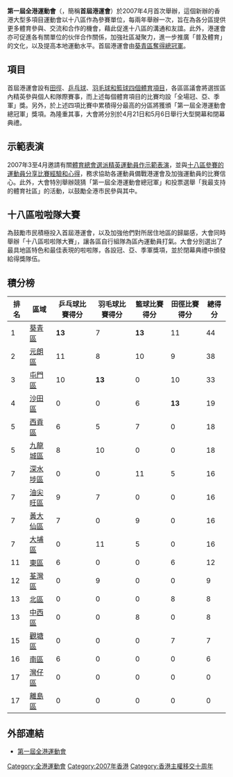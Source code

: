 **第一屆全港運動會**（，簡稱**首屆港運會**）於2007年4月首次舉辦，這個新辦的香港大型多項目運動會以十八區作為參賽單位，每兩年舉辦一次，旨在為各分區提供更多體育參與、交流和合作的機會，藉此促進十八區的溝通和友誼。此外，港運會亦可促進各有關單位的伙伴合作關係，加強社區凝聚力，進一步推廣「普及體育」的文化，以及提高本地運動水平。首屆港運會由[葵青區奪得總冠軍](../Page/葵青區.md "wikilink")。

## 項目

首屆港運會設有[田徑](https://zh.wikipedia.org/wiki/田徑 "wikilink")、[乒乓球](../Page/乒乓球.md "wikilink")、[羽毛球和](../Page/羽毛球.md "wikilink")[籃球四個體育項目](https://zh.wikipedia.org/wiki/籃球 "wikilink")，各區區議會將選拔區內精英參與個人和隊際賽事，而上述每個體育項目的比賽均設「全場冠、亞、季軍」獎。另外，於上述四項比賽中累積得分最高的分區將獲頒「第一屆全港運動會總冠軍」獎項。為隆重其事，大會將分別於4月21日和5月6日舉行大型開幕和閉幕典禮。

## 示範表演

2007年3至4月邀請有關[體育總會選派精英運動員作示範表演](https://zh.wikipedia.org/wiki/體育總會 "wikilink")，並與[十八區參賽的運動員分享比賽經驗和心得](../Page/香港行政區劃.md "wikilink")，務求協助各運動員備戰港運會及加強運動員的比賽信心。此外，大會特別舉辦競猜「第一屆全港運動會總冠軍」和投票選舉「我最支持的體育社區」的活動，以鼓勵全港市民參與其中。

## 十八區啦啦隊大賽

為鼓勵市民積極投入首屆港運會，以及加強他們對所居住地區的歸屬感，大會同時舉辦「十八區啦啦隊大賽」，讓各區自行組隊為區內運動員打氣。大會分別選出了最具地區特色和最佳表現的啦啦隊，各設冠、亞、季軍獎項，並於閉幕典禮中頒發給得獎隊伍。

## 積分榜

| 排名 | 區域                                      | 乒乓球比賽得分 | 羽毛球比賽得分 | 籃球比賽得分 | 田徑比賽得分 | 總得分 |
| -- | --------------------------------------- | ------- | ------- | ------ | ------ | --- |
| 1  | [葵青區](../Page/葵青區.md "wikilink")        | **13**  | 7       | **13** | 11     | 44  |
| 2  | [元朗區](../Page/元朗區.md "wikilink")        | 11      | 8       | 10     | 9      | 38  |
| 3  | [屯門區](../Page/屯門區.md "wikilink")        | 10      | **13**  | 0      | 10     | 33  |
| 4  | [沙田區](../Page/沙田區.md "wikilink")        | 0       | 0       | 6      | **13** | 19  |
| 5  | [西貢區](../Page/西貢區.md "wikilink")        | 6       | 5       | 7      | 0      | 18  |
| 5  | [九龍城區](../Page/九龍城區.md "wikilink")      | 8       | 10      | 0      | 0      | 18  |
| 7  | [深水埗區](../Page/深水埗區.md "wikilink")      | 0       | 0       | 11     | 5      | 16  |
| 7  | [油尖旺區](../Page/油尖旺區.md "wikilink")      | 9       | 7       | 0      | 0      | 16  |
| 7  | [黃大仙區](../Page/黃大仙區.md "wikilink")      | 7       | 0       | 9      | 0      | 16  |
| 7  | [大埔區](../Page/大埔區.md "wikilink")        | 0       | 11      | 5      | 0      | 16  |
| 11 | [東區](../Page/東區_\(香港\).md "wikilink")   | 6       | 0       | 0      | 6      | 12  |
| 12 | [荃灣區](../Page/荃灣區.md "wikilink")        | 0       | 9       | 0      | 0      | 9   |
| 13 | [北區](../Page/北區_\(香港\).md "wikilink")   | 0       | 0       | 0      | 8      | 8   |
| 13 | [中西區](../Page/中西區_\(香港\).md "wikilink") | 0       | 0       | 8      | 0      | 8   |
| 15 | [觀塘區](../Page/觀塘區.md "wikilink")        | 0       | 0       | 0      | 7      | 7   |
| 16 | [南區](../Page/南區_\(香港\).md "wikilink")   | 6       | 0       | 0      | 0      | 6   |
| 17 | [灣仔區](../Page/灣仔區.md "wikilink")        | 0       | 0       | 0      | 0      | 0   |
| 17 | [離島區](../Page/離島區.md "wikilink")        | 0       | 0       | 0      | 0      | 0   |

## 外部連結

  - [第一屆全港運動會](https://web.archive.org/web/20070621123128/http://www.lcsd.gov.hk/specials/hkg/b5/introduction.php)

[Category:全港運動會](https://zh.wikipedia.org/wiki/Category:全港運動會 "wikilink")
[Category:2007年香港](https://zh.wikipedia.org/wiki/Category:2007年香港 "wikilink")
[Category:香港主權移交十周年](https://zh.wikipedia.org/wiki/Category:香港主權移交十周年 "wikilink")
